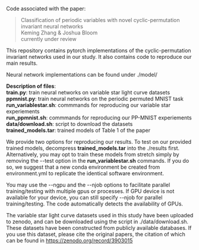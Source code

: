 Code associated with the paper:
  > Classification of periodic variables with novel cyclic-permutation invariant neural networks\
  > Keming Zhang & Joshua Bloom\
  > currently under review

This repository contains pytorch implementations of the cyclic-permutation invariant networks used in our study.
It also contains code to reproduce our main results.

Neural network implementations can be found under ./model/

**Description of files**:\
**train.py**: train neural networks on variable star light curve datasets\
**ppmnist.py**: train neural networks on the periodic permuted MNIST task\
**run_variablestar.sh**: commmands for reproducing our variable star experiements\
**run_ppmnist.sh**: commmands for reproducing our PP-MNIST experiements\
**data/download.sh**: script to download the datasets\
**trained_models.tar**: trained models of Table 1 of the paper

We provide two options for reproducing our results. To test on our provided trained models, decompress
**trained_models.tar** into the ./results first. Alternatively, you may opt to train these models from stretch
simply by removing the --test option in the **run_variablestar.sh** commands. If you do so, we suggest that a new conda
environment be created from environment.yml to replicate the identical software environment. 

You may use the --ngpu and the --njob options to facilitate parallel training/testing
with multiple gpus or processes. If GPU device is not available for your device, you can still specify --njob
for parallel training/testing. The code automatically detects the availability of GPUs.

The variable star light curve datasets used in this study have been uploaded to zenodo, and can be downloaded using the
script in ./data/download.sh. These datasets have been constructed from publicly available databases. 
If you use this dataset, please cite the original papers, the citation of which can be found in 
https://zenodo.org/record/3903015

